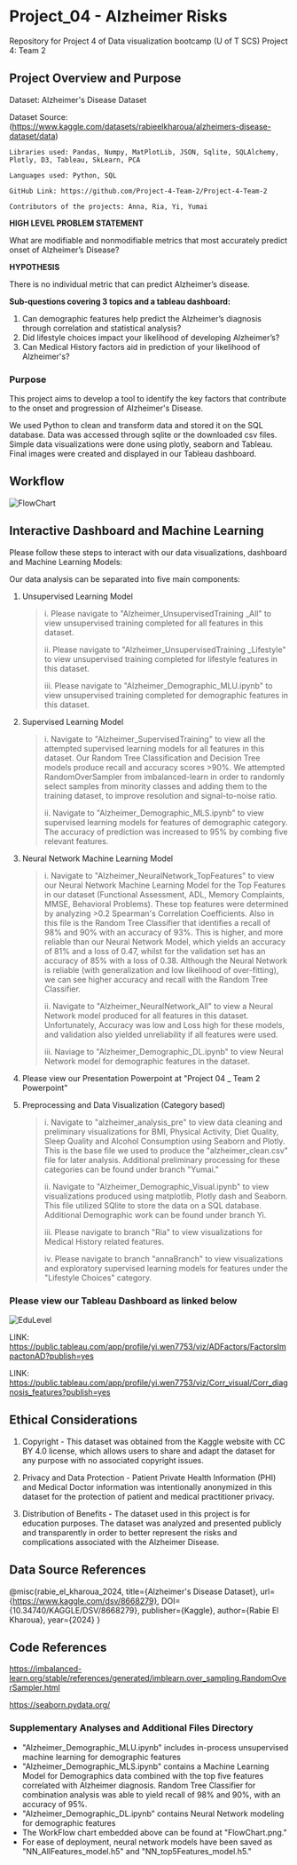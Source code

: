 # Project_04 - Alzheimer Risks
Repository for Project 4 of Data visualization bootcamp (U of T SCS)
Project 4: Team 2 

## Project Overview and Purpose 

Dataset: Alzheimer's Disease Dataset

Dataset Source: (https://www.kaggle.com/datasets/rabieelkharoua/alzheimers-disease-dataset/data)

	Libraries used: Pandas, Numpy, MatPlotLib, JSON, Sqlite, SQLAlchemy, Plotly, D3, Tableau, SkLearn, PCA
 	
  	Languages used: Python, SQL
	
 	GitHub Link: https://github.com/Project-4-Team-2/Project-4-Team-2
	
 	Contributors of the projects: Anna, Ria, Yi, Yumai

**HIGH LEVEL PROBLEM STATEMENT** 
	
What are modifiable and nonmodifiable metrics that most accurately predict onset of Alzheimer’s Disease?

**HYPOTHESIS** 

There is no individual metric that can predict Alzheimer’s disease. 

**Sub-questions covering 3 topics and a tableau dashboard:**

1. Can demographic features help predict the Alzheimer’s diagnosis through correlation and statistical analysis? 
2. Did lifestyle choices impact your likelihood of developing Alzheimer’s? 
3. Can Medical History factors aid in prediction of your likelihood of Alzheimer's? 

### Purpose ###

This project aims to develop a tool to identify the key factors that contribute to the onset and progression of Alzheimer's Disease. 

We used Python to clean and transform data and stored it on the SQL database. Data was accessed through sqlite or the downloaded csv files. Simple data visualizations were done using plotly, seaborn and Tableau. Final images were created and displayed in our Tableau dashboard. 

## Workflow ## 

![FlowChart](https://github.com/user-attachments/assets/9ee4b29d-e659-42bf-862b-d4943cff7db6)

## Interactive Dashboard and Machine Learning ##

Please follow these steps to interact with our data visualizations, dashboard and Machine Learning Models:

Our data analysis can be separated into five main components: 

1. Unsupervised Learning Model
   > i. Please navigate to "Alzheimer_UnsupervisedTraining _All" to view unsupervised training completed for all features in this dataset.
   > 
   > ii. Please navigate to "Alzheimer_UnsupervisedTraining _Lifestyle" to view unsupervised training completed for lifestyle features in this dataset.
   >
   > iii. Please navigate to "Alzheimer_Demographic_MLU.ipynb" to view unsupervised training completed for demographic features in this dataset.
   > 
2. Supervised Learning Model
   > i. Navigate to "Alzheimer_SupervisedTraining" to view all the attempted supervised learning models for all features in this dataset. Our Random Tree Classification and Decision Tree models produce recall and accuracy scores >90%. We attempted RandomOverSampler from imbalanced-learn in order to randomly select samples from minority classes and adding them to the training dataset, to improve resolution and signal-to-noise ratio.
   >
   > ii. Navigate to "Alzheimer_Demographic_MLS.ipynb" to view supervised learning models for features of demographic category. The accuracy of prediction was increased to 95% by combing five relevant features. 
   > 
3. Neural Network Machine Learning Model
   > i. Navigate to "Alzheimer_NeuralNetwork_TopFeatures" to view our Neural Network Machine Learning Model for the Top Features in our dataset (Functional Assessment, ADL, Memory Complaints, MMSE, Behavioral Problems). These top features were determined by analyzing >0.2 Spearman's Correlation Coefficients. Also in this file is the Random Tree Classifier that identifies a recall of 98% and 90% with an accuracy of 93%. This is higher, and more reliable than our Neural Network Model, which yields an accuracy of 81% and a loss of 0.47, whilst for the validation set has an accuracy of 85% with a loss of 0.38. Although the Neural Network is reliable (with generalization and low likelihood of over-fitting), we can see higher accuracy and recall with the Random Tree Classifier.
   > 
   > ii. Navigate to "Alzheimer_NeuralNetwork_All" to view a Neural Network model produced for all features in this dataset. Unfortunately, Accuracy was low and Loss high for these models, and validation also yielded unreliability if all features were used.
   >
   > iii. Naviage to "Alzheimer_Demographic_DL.ipynb" to view Neural Network model for demographic features in the dataset. 

4. Please view our Presentation Powerpoint at "Project 04 _ Team 2 Powerpoint"
   
5. Preprocessing and Data Visualization (Category based)
   > i. Navigate to "alzheimer_analysis_pre" to view data cleaning and preliminary visualizations for BMI, Physical Activity, Diet Quality, Sleep Quality and Alcohol Consumption using Seaborn and Plotly. This is the base file we used to produce the "alzheimer_clean.csv" file for later analysis. Additional preliminary processing for these categories can be found under branch "Yumai."
   > 
   > ii. Navigate to "Alzheimer_Demographic_Visual.ipynb" to view visualizations produced using matplotlib, Plotly dash and Seaborn. This file utilized SQlite to store the data on a SQL database. Additional Demographic work can be found under branch Yi. 
   > 
   > iii. Please navigate to branch "Ria" to view visualizations for Medical History related features.
   > 
   > iv. Please navigate to branch "annaBranch" to view visualizations and exploratory supervised learning models for features under the "Lifestyle Choices" category.

### Please view our Tableau Dashboard as linked below ###

![EduLevel](https://github.com/user-attachments/assets/8c26bb4d-f55a-4c32-8304-d95a4f54190e)

LINK: https://public.tableau.com/app/profile/yi.wen7753/viz/ADFactors/FactorsImpactonAD?publish=yes

LINK: https://public.tableau.com/app/profile/yi.wen7753/viz/Corr_visual/Corr_diagnosis_features?publish=yes

## Ethical Considerations ##

1. Copyright - This dataset was obtained from the Kaggle website with CC BY 4.0 license, which allows users to share and adapt the dataset for any purpose with no associated copyright issues.
   
2. Privacy and Data Protection - Patient Private Health Information (PHI) and Medical Doctor information was intentionally anonymized in this dataset for the protection of patient and medical practitioner privacy. 
   
3. Distribution of Benefits - The dataset used in this project is for education purposes. The dataset was analyzed and presented publicly and transparently in order to better represent the risks and complications associated with the Alzheimer Disease. 

## Data Source References ##

@misc{rabie_el_kharoua_2024,
title={Alzheimer's Disease Dataset},
url={https://www.kaggle.com/dsv/8668279},
DOI={10.34740/KAGGLE/DSV/8668279},
publisher={Kaggle},
author={Rabie El Kharoua},
year={2024}
}

## Code References ##

https://imbalanced-learn.org/stable/references/generated/imblearn.over_sampling.RandomOverSampler.html

https://seaborn.pydata.org/

### Supplementary Analyses and Additional Files Directory ###
-  "Alzheimer_Demographic_MLU.ipynb" includes in-process unsupervised machine learning for demographic features
-   "Alzheimer_Demographic_MLS.ipynb" contains a Machine Learning Model for Demographics data combined with the top five features correlated with Alzheimer diagnosis. Random Tree Classifier for combination analysis was able to yield recall of 98% and 90%, with an accuracy of 95%.
-   "Alzheimer_Demographic_DL.ipynb" contains Neural Network modeling for demographic features
-   The WorkFlow chart embedded above can be found at "FlowChart.png."
-   For ease of deployment, neural network models have been saved as "NN_AllFeatures_model.h5" and "NN_top5Features_model.h5."

